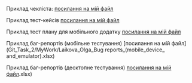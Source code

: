 Приклад чекліста:
[посилання на мій файл](Git_Task_2/MyWork/Olga_Laikova_Checklist_(lutik.ua).xlsx)

Приклад тест-кейсів
[посилання на мій файл](Git_Task_2/MyWork/Olga_Laikova_Test_cases_(rozetka.com.ua).xlsx)

Приклад тест плану для мобільного додатку
[посилання на мій файл](Git_Task_2/MyWork/Olga_Laikova_Test_plan_(mobile_application_MeowMoments).xlsx)

Приклад баг-репортів (мобільне тестування)
[посилання на мій файл](Git_Task_2/MyWork/Laikova_Olga_Bug reports_(mobile_device_ and_emulator).xlsx)

Приклад баг-репортів (десктопне тестування)
[посилання на мій файл](Git_Task_2/MyWork/Laikova_Olga_Bug_reports_(desktop_UI_UX_testing)).xlsx)
